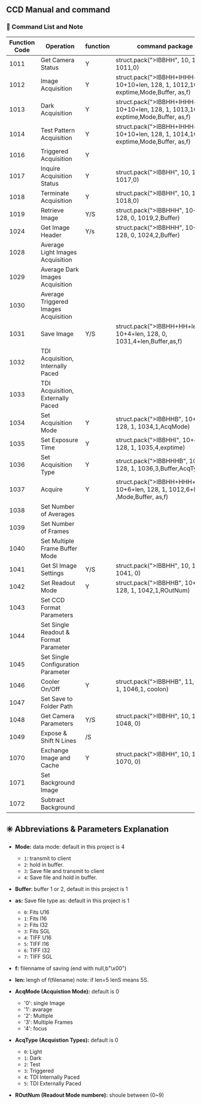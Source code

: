 ## CCD Manual and command


###  📘  Command List and Note
| Function Code | Operation | function | command package | return package  | Done?  |
| --- | --- | --- | --- | --- | --- |
| 1011 | Get Camera Status | Y | struct.pack(">IBBHH", 10, 128, 1, 1011,0) | Ack,  |  |
| 1012 | Image Acquisition | Y | struct.pack(">IBBHH+IHHH+lenS", 10+10+len, 128, 1, 1012,10+len, exptime,Mode,Buffer, as,f) |  |  |
| 1013 | Dark Acquisition | Y | struct.pack(">IBBHH+IHHH+lenS", 10+10+len, 128, 1, 1013,10+len, exptime,Mode,Buffer, as,f) |  |  |
| 1014 | Test Pattern Acquisition | Y | struct.pack(">IBBHH+IHHH+lenS", 10+10+len, 128, 1, 1014,10+len, exptime,Mode,Buffer, as,f) |  |  |
| 1016 | Triggered Acquisition | Y |  |  |  |
| 1017 | Inquire Acquisition Status | Y | struct.pack(">IBBHH", 10, 128, 1, 1017,0) |  |  |
| 1018 | Terminate Acquisition | Y | struct.pack(">IBBHH", 10, 128, 1, 1018,0) |  |  |
| 1019 | Retrieve Image | Y/S | struct.pack(">IBBHHH", 10+2, 128, 0, 1019,2,Buffer) |  |  |
| 1024 | Get Image Header | Y/s | struct.pack(">IBBHHH", 10+2, 128, 0, 1024,2,Buffer) |  |  |
| 1028 | Average Light Images Acquisition |  |  |  |  |
| 1029 | Average Dark Images Acquisition |  |  |  |  |
| 1030 | Average Triggered Images Acquisition |  |  |  |  |
| 1031 | Save Image | Y/S | struct.pack(">IBBHH+HH+lenS", 10+4+len, 128, 0, 1031,4+len,Buffer,as,f) |  |  |
| 1032 | TDI Acquisition, Internally Paced |  |  |  |  |
| 1033 | TDI Acquisition, Externally Paced |  |  |  |  |
| 1034 | Set Acquisition Mode | Y | struct.pack(">IBBHHB", 10+1, 128, 1, 1034,1,AcqMode) |  |  |
| 1035 | Set Exposure Time | Y | struct.pack(">IBBHHI", 10+4, 128, 1, 1035,4,exptime) |  |  |
| 1036 | Set Acquisition Type | Y | struct.pack(">IBBHHHB", 10+3, 128, 1, 1036,3,Buffer,AcqType) |  |  |
| 1037 | Acquire | Y | struct.pack(">IBBHH+HHH+lenS", 10+6+len, 128, 1, 1012,6+len ,Mode,Buffer, as,f) |  |  |
| 1038 | Set Number of Averages |  |  |  |  |
| 1039 | Set Number of Frames |  |  |  |  |
| 1040 | Set Multiple Frame Buffer Mode |  |  |  |  |
| 1041 | Get SI Image Settings | Y/S | struct.pack(">IBBHH", 10, 128, 0, 1041, 0) |  |  |
| 1042 | Set Readout Mode | Y | struct.pack(">IBBHHB", 10+1, 128, 1, 1042,1,ROutNum) |  |  |
| 1043 | Set CCD Format Parameters |  |  |  |  |
| 1044 | Set Single Readout & Format Parameter |  |  |  |  |
| 1045 | Set Single Configuration Parameter |  |  |  |  |
| 1046 | Cooler On/Off | Y | struct.pack(">IBBHHB", 11, 128, 1, 1046,1, coolon) |  |  |
| 1047 | Set Save to Folder Path |  |  |  |  |
| 1048 | Get Camera Parameters | Y/S | struct.pack(">IBBHH", 10, 128, 0, 1048, 0) |  |  |
| 1049 | Expose & Shift N Lines | /S |  |  |  |
| 1070 | Exchange Image and Cache | Y | struct.pack(">IBBHH", 10, 128, 0, 1070, 0) |  |  |
| 1071 | Set Background Image |  |  |  |  |
| 1072 | Subtract Background |  |  |  |  |



## ✳️ Abbreviations & Parameters Explanation
- **Mode:** data  mode: default in this project is 4
  - `1`: transmit to client
  - `2`: hold in buffer.
  - `3`: Save file and transmit to client
  - `4`: Save file and hold in buffer.

- **Buffer**: buffer 1 or 2,  default in this project is 1
- **as:** Save file type as:  default in this project is 1
  - `0`: Fits U16
  - `1`: Fits I16
  - `2`: Fits I32
  - `3`: Fits SGL
  - `4`: TIFF U16
  - `5`: TIFF I16
  - `6`: TIFF I32
  - `7`: TIFF SGL
- **f:** filenname of saving (end with null,b"\x00")
- **len:** lengh of f(filename) note: if len=5 lenS means 5S.

- **AcqMode (Acquistion Mode):**  default is 0
  - '0': single Image
  - '1': avarage
  - '2': Multiple 
  - '3': Multiple Frames
  - '4': focus

- **AcqType (Acquistion Types):**  default is 0
  - `0`: Light
  - `1`: Dark
  - `2`: Test
  - `3`: Triggered
  - `4`: TDI Internally Paced
  - `5`: TDI Externally Paced

- **ROutNum (Readout Mode numbere):**  shoule between (0~9)




